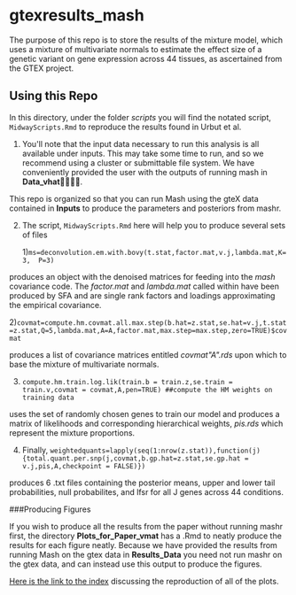 # gtexresults_mash

The purpose of this repo is to store the results of  the mixture model, which uses a mixture of multivariate normals to estimate the effect size of a genetic variant on gene expression across 44 tissues, as ascertained from the GTEX project.

## Using this Repo

In this directory, under the folder *scripts* you will find the notated script, `MidwayScripts.Rmd` to reproduce the results found in Urbut et al.

1) You'll note that the input data necessary to run this analysis is all available under inputs. This may take some time to run, and so we recommend using a cluster or submittable file system. We have conveniently provided the user with the outputs of running mash in **Data_vhat**.

This repo is organized so that you can run Mash using the gteX data contained in **Inputs** to produce the parameters and posteriors from mashr.

2) The script, `MidwayScripts.Rmd` here will help you to produce several sets of files
	
	1)`ms=deconvolution.em.with.bovy(t.stat,factor.mat,v.j,lambda.mat,K=3,	P=3)`

produces an object with the denoised matrices for feeding into the *mash* covariance code. The *factor.mat* and *lambda.mat* called within have been produced by SFA and are single rank factors and loadings approximating the empirical covariance.

2)`covmat=compute.hm.covmat.all.max.step(b.hat=z.stat,se.hat=v.j,t.stat=z.stat,Q=5,lambda.mat,A=A,factor.mat,max.step=max.step,zero=TRUE)$covmat` 

produces a list of covariance matrices entitled *covmat"A".rds* upon which to base the mixture of multivariate normals. 

3) `compute.hm.train.log.lik(train.b = train.z,se.train = train.v,covmat = covmat,A,pen=TRUE) ##compute the HM weights on training data`

uses the set of randomly chosen genes to train our model and produces a matrix of likelihoods and corresponding hierarchical weights, *pis.rds* which represent the mixture proportions.

4) Finally, `weightedquants=lapply(seq(1:nrow(z.stat)),function(j){total.quant.per.snp(j,covmat,b.gp.hat=z.stat,se.gp.hat = v.j,pis,A,checkpoint = FALSE)})`

produces 6 .txt files containing the posterior means, upper and lower tail probabilities, null probabilites, and lfsr for all J genes across 44 conditions.

###Producing Figures

If you wish to produce all the results from the paper without running mashr first, the directory **Plots_for_Paper_vmat** has a .Rmd to neatly produce the results for each figure neatly. Because we have provided the results from running Mash on the gtex data in **Results_Data** you need not run mashr on the gtex data, and can instead use this output to produce the figures.



[Here is the link to the index](Plots_for_Paper_vmat/IndexofPlots.html) discussing the reproduction of all of the plots.
